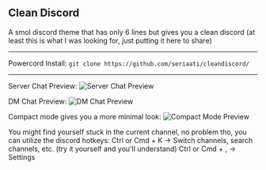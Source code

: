 ## Clean Discord
A smol discord theme that has only 6 lines but gives you a clean discord (at least this is what I was looking for, just putting it here to share)

- - -
Powercord Install: `git clone https://github.com/seriaati/cleandiscord/`
- - -

Server Chat Preview:
![Server Chat Preview](https://i.imgur.com/oAQMztw.png)  

DM Chat Preview:
![DM Chat Preview](https://i.imgur.com/D9Ht088.png)  

Compact mode gives you a more minimal look:
![Compact Mode Preview](https://i.imgur.com/Wb8Zy0L.png)  

You might find yourself stuck in the current channel, no problem tho, you can utilize the discord hotkeys:
Ctrl or Cmd + K -> Switch channels, search channels, etc. (try it yourself and you'll understand)
Ctrl or Cmd + , -> Settings
